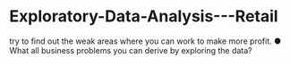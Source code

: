 # Exploratory-Data-Analysis---Retail
try to find out the weak areas where you can work to make more profit. ● What all business problems you can derive by exploring the data?

